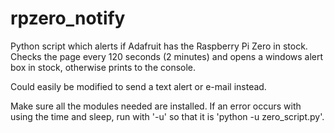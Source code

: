 # rpzero_notify

Python script which alerts if Adafruit has the Raspberry Pi Zero in stock. Checks the page every 120 seconds (2 minutes) and opens a windows alert box in stock, otherwise prints to the console. 

Could easily be modified to send a text alert or e-mail instead.

Make sure all the modules needed are installed. If an error occurs with using the time and sleep, run with '-u' so that it is 'python -u zero_script.py'.
